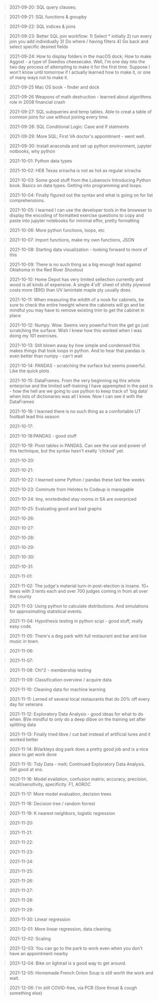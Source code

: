 > 2021-09-20: SQL query clauses; 

> 2021-09-21: SQL functions & groupby

> 2021-09-22: SQL indices & joins

> 2021-09-23: Better SQL join workflow: 1) Select * initially 2) run every join you add individually 3) Do where / having filters 4) Go back and select specific desired fields

> 2021-09-24: How to display folders in the macOS dock; How to make Aggost - a type of Swediss cheesecake. Well, I'm one day into the two day process of attempting to make it for the first time. Suppose I won't know until tomorrow if I actually learned how to make it, or one of many ways not to make it.

> 2021-09-25 Mac OS book - finder and dock

> 2021-09-26 Weapons of math destruction - learned about algorithms role in 2008 financial crash

> 2021-09-27: SQL subqueries and temp tables. Able to creat a table of common joins for use without joining every time. 

> 2021-09-28: SQL Conditional Logic: Case and If statments

> 2021-09-29: More SQL; First VA doctor's appointment - went well.

> 2021-09-30: Install anaconda and set up python environment, jupyter notbooks, why python

> 2021-10-01: Python data types

> 2021-10-02: HEB Texas sriracha is not as hot as regular sriracha

> 2021-10-03: Some good stuff from the Lubanociv Introducing Python book. Basics on data types. Getting into programming and loops.

> 2021-10-04: Finally figured out the syntax and what is going on for list comprehensions.

> 2021-10-05: I learned I can use the developer tools in the broweser to display the encoding of formatted exercise questions to copy and paste into jupyter notebooks for minimal effor, pretty formatting

> 2021-10-06: More python functions, loops, etc

> 2021-10-07: Import functions, make my own functions, JSON

> 2021-10-08: Starting data visualization - looking forward to more of this

>2021-10-09: There is no such thing as a big enough lead against Oklahoma in the Red River Shootout

>2021-10-10: Home Depot has very limited sellection currently and wood is all kinds of expensive. A single 4'x8' sheet of shitty plywood costs more ($90) than UV lamintate maple ply usually does.

>2021-10-11: When measuring the witdth of a nook for cabinets, be sure to check the entire heeight where the cabinets will go and be mindful you may have to remove existing trim to get the cabinet in place

>2021-10-12: Numpy. Wow. Seems very powerful from the get go just scratching the surface. Wish I knew how this worked when I was doing my 101 exercises.

>2021-10-13: Still blown away by how simple and condensed this makes things that took loops in python. And to hear that pandas is even better than numpy - can't wait

>2021-10-14: PANDAS - scratching the surface but seems powerful. Like the quick plots

>2021-10-15: DataFrames. From the very beginning og this whole enterprise and the limited self-training I have appempted in the past is - how the hell are we going to use python to keep track of 'big data' when lists of dictionaries was all I knew. Now I can see it with the DataFrames

>2021-10-16: I learned there is no such thing as a comfortable UT football lead this season

>2021-10-17: 

>2021-10-18:PANDAS - good stuff

>2021-10-19: Pivot tables in PANDAS. Can see the use and power of this technique, but the syntax hasn't exatly 'clicked' yet. 

>2021-10-20:

>2021-10-21:

>2021-10-22: I learned some Python / pandas these last few weeks

>2021-10-23: Commute from Helotes to Codeup is managable

>2021-10-24: tiny, enxtednded stay rooms in SA are overpriced

>2021-10-25: Evaluating good and bad graphs

>2021-10-26:

>2021-10-27:

>2021-10-28:

>2021-10-29:

>2021-10-30:

>2021-10-31:

>2021-11-01:

>2021-11-02: The judge's material turn-in post-election is insane. 10+ lanes with 3 tents each and over 700 judges coming in from all over the county

>2021-11-03: Using python to calculate distributions. And simulations for approximating statistical events.

>2021-11-04: Hypothesis testing in python scipi - good stuff, really easy code.

>2021-11-05: There's a dog park with full restaurant and bar and live music in town.

>2021-11-06: 

>2021-11-07: 

>2021-11-08: Chi^2 - membership testing

>2021-11-09: Classification overview / acquire data

>2021-11-10: Cleaning data for machine learning

>2021-11-11: Lerned of several local restaurants that do 20% off every day for veterans

>2021-11-12: Exploratory Data Analysis - good ideas for what to do when. BVe mindful to only do a deep dibve on the training set after splitting data

>2021-11-13: Finally tried libve / cut bait instead of artificial lures and it worked better

>2021-11-14: BVarkleys dog park does a pretty good job and is a nice place to get work done

>2021-11-15: Tidy Data - melt; Continued Exploratory Data Analysis. Get good at sns.


>2021-11-16: Model evailation, confusion matrix; accuracy, precision, recall/sensitivity, specificity. F1, AOROC

>2021-11-17: More model evaluation, decision trees

>2021-11-18: Decision tree / random forrest

>2021-11-19: K nearest neighbors, logistic regression 

>2021-11-20: 

>2021-11-21: 

>2021-11-22: 

>2021-11-23:

>2021-11-24:

>2021-11-25:

>2021-11-26:

>2021-11-27:

>2021-11-28: 

>2021-11-29: 

>2021-11-30: Linear regression

>2021-12-01: More linear regression, data cleaning.

>2021-12-02: Scaling

> 2021-12-03: You can go to the park to work even when you don't have an appointment nearby

> 2021-12-04: Bike on lightrail is a good way to get around.

> 2021-12-05: Homemade French Onion Soup is still worth the work and wait.

> 2021-12-06: I'm still COVID-free, via PCR (Sore throat & cough something else) 